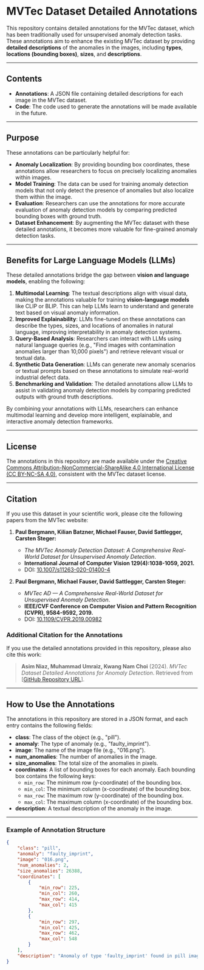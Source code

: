 # MVTec Dataset Detailed Annotations

This repository contains detailed annotations for the MVTec dataset, which has been traditionally used for unsupervised anomaly detection tasks. These annotations aim to enhance the existing MVTec dataset by providing **detailed descriptions** of the anomalies in the images, including **types**, **locations (bounding boxes)**, **sizes**, and **descriptions**.

---

## Contents

- **Annotations**: A JSON file containing detailed descriptions for each image in the MVTec dataset.
- **Code**: The code used to generate the annotations will be made available in the future.

---

## Purpose

These annotations can be particularly helpful for:

- **Anomaly Localization**: By providing bounding box coordinates, these annotations allow researchers to focus on precisely localizing anomalies within images.
- **Model Training**: The data can be used for training anomaly detection models that not only detect the presence of anomalies but also localize them within the image.
- **Evaluation**: Researchers can use the annotations for more accurate evaluation of anomaly detection models by comparing predicted bounding boxes with ground truth.
- **Dataset Enhancement**: By augmenting the MVTec dataset with these detailed annotations, it becomes more valuable for fine-grained anomaly detection tasks.

---

## Benefits for Large Language Models (LLMs)

These detailed annotations bridge the gap between **vision and language models**, enabling the following:

1. **Multimodal Learning**: The textual descriptions align with visual data, making the annotations valuable for training **vision-language models** like CLIP or BLIP. This can help LLMs learn to understand and generate text based on visual anomaly information.
2. **Improved Explainability**: LLMs fine-tuned on these annotations can describe the types, sizes, and locations of anomalies in natural language, improving interpretability in anomaly detection systems.
3. **Query-Based Analysis**: Researchers can interact with LLMs using natural language queries (e.g., "Find images with contamination anomalies larger than 10,000 pixels") and retrieve relevant visual or textual data.
4. **Synthetic Data Generation**: LLMs can generate new anomaly scenarios or textual prompts based on these annotations to simulate real-world industrial defect data.
5. **Benchmarking and Validation**: The detailed annotations allow LLMs to assist in validating anomaly detection models by comparing predicted outputs with ground truth descriptions.

By combining your annotations with LLMs, researchers can enhance multimodal learning and develop more intelligent, explainable, and interactive anomaly detection frameworks.

---

## License

The annotations in this repository are made available under the [Creative Commons Attribution-NonCommercial-ShareAlike 4.0 International License (CC BY-NC-SA 4.0)](https://creativecommons.org/licenses/by-nc-sa/4.0/), consistent with the MVTec dataset license.

---

## Citation

If you use this dataset in your scientific work, please cite the following papers from the MVTec website:

1. **Paul Bergmann, Kilian Batzner, Michael Fauser, David Sattlegger, Carsten Steger:**
   - *The MVTec Anomaly Detection Dataset: A Comprehensive Real-World Dataset for Unsupervised Anomaly Detection*.
   - **International Journal of Computer Vision 129(4):1038-1059, 2021.**
   - DOI: [10.1007/s11263-020-01400-4](https://doi.org/10.1007/s11263-020-01400-4)

2. **Paul Bergmann, Michael Fauser, David Sattlegger, Carsten Steger:**
   - *MVTec AD — A Comprehensive Real-World Dataset for Unsupervised Anomaly Detection*.
   - **IEEE/CVF Conference on Computer Vision and Pattern Recognition (CVPR), 9584-9592, 2019.**
   - DOI: [10.1109/CVPR.2019.00982](https://doi.org/10.1109/CVPR.2019.00982)

### Additional Citation for the Annotations

If you use the detailed annotations provided in this repository, please also cite this work:

> **Asim Niaz, Muhammad Umraiz, Kwang Nam Choi** (2024). *MVTec Dataset Detailed Annotations for Anomaly Detection*. Retrieved from [[GitHub Repository URL](https://github.com/asimniaz-ai/MVTec_detailed_annotations)].

---

## How to Use the Annotations

The annotations in this repository are stored in a JSON format, and each entry contains the following fields:

- **class**: The class of the object (e.g., "pill").
- **anomaly**: The type of anomaly (e.g., "faulty_imprint").
- **image**: The name of the image file (e.g., "016.png").
- **num_anomalies**: The number of anomalies in the image.
- **size_anomalies**: The total size of the anomalies in pixels.
- **coordinates**: A list of bounding boxes for each anomaly. Each bounding box contains the following keys:
  - `min_row`: The minimum row (y-coordinate) of the bounding box.
  - `min_col`: The minimum column (x-coordinate) of the bounding box.
  - `max_row`: The maximum row (y-coordinate) of the bounding box.
  - `max_col`: The maximum column (x-coordinate) of the bounding box.
- **description**: A textual description of the anomaly in the image.

---

### Example of Annotation Structure

```json
{
    "class": "pill",
    "anomaly": "faulty_imprint",
    "image": "016.png",
    "num_anomalies": 2,
    "size_anomalies": 26388,
    "coordinates": [
        {
            "min_row": 225,
            "min_col": 260,
            "max_row": 414,
            "max_col": 415
        },
        {
            "min_row": 297,
            "min_col": 425,
            "max_row": 462,
            "max_col": 548
        }
    ],
    "description": "Anomaly of type 'faulty_imprint' found in pill images. Image name: 016.png. Number of anomalies: 2, Size of anomalies: 26388 pixels."
}
